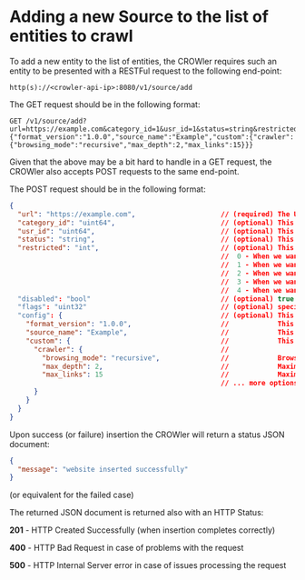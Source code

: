 # Adding a new Source to the list of entities to crawl

To add a new entity to the list of entities, the CROWler requires such an entity to be presented with a RESTFul request to the following end-point:

```http
http(s)://<crowler-api-ip>:8080/v1/source/add
```

The GET request should be in the following format:

```http
GET /v1/source/add?url=https://example.com&category_id=1&usr_id=1&status=string&restricted=1&disabled=false&flags=0&config={"format_version":"1.0.0","source_name":"Example","custom":{"crawler":{"browsing_mode":"recursive","max_depth":2,"max_links":15}}}
```

Given that the above may be a bit hard to handle in a GET request, the CROWler also accepts POST requests to the same end-point.

The POST request should be in the following format:

```json
{
  "url": "https://example.com",                     // (required) The URL to crawl (which is also the starting point, hence it's called "source")
  "category_id": "uint64",                          // (optional) This is the category_id (a reference to the categories table)
  "usr_id": "uint64",                               // (optional) This is the user_id (a generic id that can be used to assign a source to a specific user)
  "status": "string",                               // (optional) This field can be used to specify an initial status for the source, normally it's not used
  "restricted": "int",                              // (optional) This field contains: (default value is "1")
                                                    //  0 - When we want to specify that the CROWler should only crawl the specific source and no other related and found links
                                                    //  1 - When we want to specify that the CROWler should crawl the source and all the discovered sub-links (aka http://example.com/* for a source that is http://example.com)
                                                    //  2 - When we want to specify that the CROWler should crawl the source and all the discovered links within the source domain (aka http://*.example.com/* for a source that is http://example.com)
                                                    //  3 - When we want to specify that the CROWler should crawl every possible link discovered for the provided source within the TLD domain (for example *.com/* for a source that is http://example.com)
                                                    //  4 - When we want to specify that the CROWler should crawl every possible link discovered without any boundaries
  "disabled": "bool"                                // (optional) true is we want to add the source as disabled (so do nothing about it) or false if the CROWler should consider it for crawling
  "flags": "uint32"                                 // (optional) specific flags that can be used by plugins to enable/disable things (user-defined)
  "config": {                                       // (optional) This is the configuration
    "format_version": "1.0.0",                      //            This is the version of the configuration format (1.0.0 is currently the only one supported)
    "source_name": "Example",                       //            This is a general label, for example "https://example.com" or just "Example"
    "custom": {                                     //            This object is where the custom crawling is specified
      "crawler": {                                  //
        "browsing_mode": "recursive",               //            Browsing mode, so far recursive seems to work best for most sources
        "max_depth": 2,                             //            Maximum depth of crawling for this source
        "max_links": 15                             //            Maximum number of total links to collect and crawl for this source
                                                    // ... more options, check the "crawler" documentation for more details
      }
    }
  }
}
```

Upon success (or failure) insertion the CROWler will return a status JSON document:

```json
{
  "message": "website inserted successfully"
}
```

(or equivalent for the failed case)

The returned JSON document is returned also with an HTTP Status:

**201** - HTTP Created Successfully (when insertion completes correctly)

**400** - HTTP Bad Request in case of problems with the request

**500** - HTTP Internal Server error in case of issues processing the request
